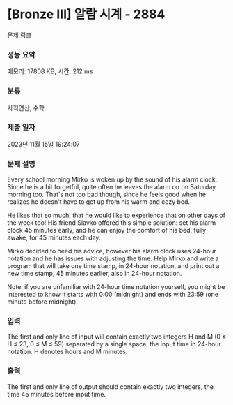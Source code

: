 # [Bronze III] 알람 시계 - 2884 

[문제 링크](https://www.acmicpc.net/problem/2884) 

### 성능 요약

메모리: 17808 KB, 시간: 212 ms

### 분류

사칙연산, 수학

### 제출 일자

2023년 11월 15일 19:24:07

### 문제 설명

<p>Every school morning Mirko is woken up by the sound of his alarm clock. Since he is a bit forgetful, quite often he leaves the alarm on on Saturday morning too. That's not too bad though, since he feels good when he realizes he doesn't have to get up from his warm and cozy bed.</p>

<p>He likes that so much, that he would like to experience that on other days of the week too! His friend Slavko offered this simple solution: set his alarm clock 45 minutes early, and he can enjoy the comfort of his bed, fully awake, for 45 minutes each day.</p>

<p>Mirko decided to heed his advice, however his alarm clock uses 24-hour notation and he has issues with adjusting the time. Help Mirko and write a program that will take one time stamp, in 24-hour notation, and print out a new time stamp, 45 minutes earlier, also in 24-hour notation.</p>

<p>Note: if you are unfamiliar with 24-hour time notation yourself, you might be interested to know it starts with 0:00 (midnight) and ends with 23:59 (one minute before midnight).</p>

### 입력 

 <p>The first and only line of input will contain exactly two integers H and M (0 ≤ H ≤ 23, 0 ≤ M ≤ 59) separated by a single space, the input time in 24-hour notation. H denotes hours and M minutes.</p>

### 출력 

 <p>The first and only line of output should contain exactly two integers, the time 45 minutes before input time.</p>


